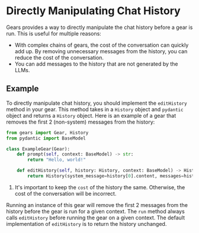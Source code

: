 # Directly Manipulating Chat History

Gears provides a way to directly manipulate the chat history before a gear is run. This is useful for multiple reasons:

- With complex chains of gears, the cost of the conversation can quickly add up. By removing unnecessary messages from the history, you can reduce the cost of the conversation.
- You can add messages to the history that are not generated by the LLMs.

## Example

To directly manipulate chat history, you should implement the `editHistory` method in your gear. This method takes in a `History` object and `pydantic` object and returns a `History` object. Here is an example of a gear that removes the first 2 (non-system) messages from the history:

```python
from gears import Gear, History
from pydantic import BaseModel

class ExampleGear(Gear):
    def prompt(self, context: BaseModel) -> str:
        return "Hello, world!"

    def editHistory(self, history: History, context: BaseModel) -> History:
        return History(system_message=history[0].content, messages=history.messages[3:], cost=history.cost) # (1)!
```

1. It's important to keep the `cost` of the history the same. Otherwise, the cost of the conversation will be incorrect.

Running an instance of this gear will remove the first 2 messages from the history before the gear is run for a given context. The `run` method always calls `editHistory` before running the gear on a given context. The default implementation of `editHistory` is to return the history unchanged.

